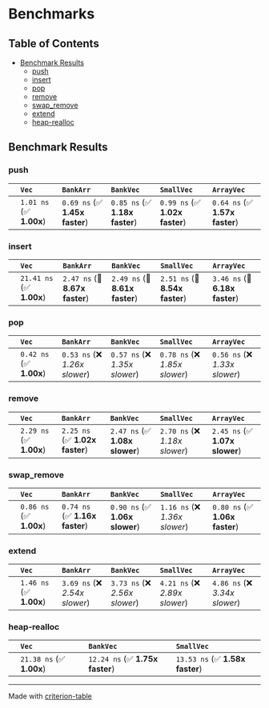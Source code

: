# Benchmarks

## Table of Contents

- [Benchmark Results](#benchmark-results)
    - [push](#push)
    - [insert](#insert)
    - [pop](#pop)
    - [remove](#remove)
    - [swap_remove](#swap_remove)
    - [extend](#extend)
    - [heap-realloc](#heap-realloc)

## Benchmark Results

### push

|        | `Vec`                   | `BankArr`                      | `BankVec`                      | `SmallVec`                     | `ArrayVec`                      |
|:-------|:------------------------|:-------------------------------|:-------------------------------|:-------------------------------|:------------------------------- |
|        | `1.01 ns` (✅ **1.00x**) | `0.69 ns` (✅ **1.45x faster**) | `0.85 ns` (✅ **1.18x faster**) | `0.99 ns` (✅ **1.02x faster**) | `0.64 ns` (✅ **1.57x faster**)  |

### insert

|        | `Vec`                    | `BankArr`                      | `BankVec`                      | `SmallVec`                     | `ArrayVec`                      |
|:-------|:-------------------------|:-------------------------------|:-------------------------------|:-------------------------------|:------------------------------- |
|        | `21.41 ns` (✅ **1.00x**) | `2.47 ns` (🚀 **8.67x faster**) | `2.49 ns` (🚀 **8.61x faster**) | `2.51 ns` (🚀 **8.54x faster**) | `3.46 ns` (🚀 **6.18x faster**)  |

### pop

|        | `Vec`                   | `BankArr`                      | `BankVec`                      | `SmallVec`                     | `ArrayVec`                      |
|:-------|:------------------------|:-------------------------------|:-------------------------------|:-------------------------------|:------------------------------- |
|        | `0.42 ns` (✅ **1.00x**) | `0.53 ns` (❌ *1.26x slower*)   | `0.57 ns` (❌ *1.35x slower*)   | `0.78 ns` (❌ *1.85x slower*)   | `0.56 ns` (❌ *1.33x slower*)    |

### remove

|        | `Vec`                   | `BankArr`                      | `BankVec`                      | `SmallVec`                     | `ArrayVec`                      |
|:-------|:------------------------|:-------------------------------|:-------------------------------|:-------------------------------|:------------------------------- |
|        | `2.29 ns` (✅ **1.00x**) | `2.25 ns` (✅ **1.02x faster**) | `2.47 ns` (✅ **1.08x slower**) | `2.70 ns` (❌ *1.18x slower*)   | `2.45 ns` (✅ **1.07x slower**)  |

### swap_remove

|        | `Vec`                   | `BankArr`                      | `BankVec`                      | `SmallVec`                     | `ArrayVec`                      |
|:-------|:------------------------|:-------------------------------|:-------------------------------|:-------------------------------|:------------------------------- |
|        | `0.86 ns` (✅ **1.00x**) | `0.74 ns` (✅ **1.16x faster**) | `0.90 ns` (✅ **1.06x slower**) | `1.16 ns` (❌ *1.36x slower*)   | `0.80 ns` (✅ **1.06x faster**)  |

### extend

|        | `Vec`                   | `BankArr`                      | `BankVec`                      | `SmallVec`                     | `ArrayVec`                      |
|:-------|:------------------------|:-------------------------------|:-------------------------------|:-------------------------------|:------------------------------- |
|        | `1.46 ns` (✅ **1.00x**) | `3.69 ns` (❌ *2.54x slower*)   | `3.73 ns` (❌ *2.56x slower*)   | `4.21 ns` (❌ *2.89x slower*)   | `4.86 ns` (❌ *3.34x slower*)    |

### heap-realloc

|        | `Vec`                    | `BankVec`                       | `SmallVec`                       |
|:-------|:-------------------------|:--------------------------------|:-------------------------------- |
|        | `21.38 ns` (✅ **1.00x**) | `12.24 ns` (✅ **1.75x faster**) | `13.53 ns` (✅ **1.58x faster**)  |

---
Made with [criterion-table](https://github.com/nu11ptr/criterion-table)

